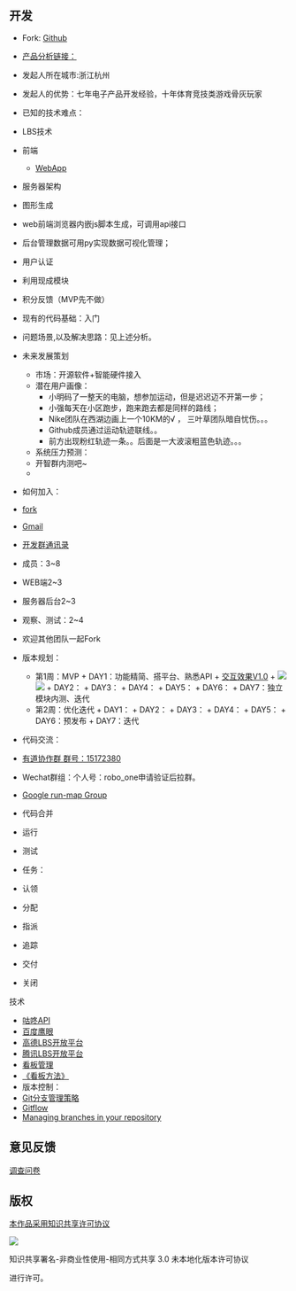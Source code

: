 
## 开发

+ Fork: [Github](https://github.com/shawn0lee0/RUNMAP)
+ [产品分析链接：](https://shawn0lee0.gitbooks.io/python-omooc2py/content/2nDev/index.html)
+ 发起人所在城市:浙江杭州
+ 发起人的优势：七年电子产品开发经验，十年体育竞技类游戏骨灰玩家
+ 已知的技术难点：
 + LBS技术
 + 前端
     + [WebApp](https://developers.google.com/web/updates/2014/11/Support-for-installable-web-apps-with-webapp-manifest-in-chrome-38-for-Android)
 + 服务器架构
 + 图形生成
  + web前端浏览器内嵌js脚本生成，可调用api接口
  + 后台管理数据可用py实现数据可视化管理；
 + 用户认证
  + 利用现成模块
 + 积分反馈（MVP先不做）
+ 现有的代码基础：入门
+ 问题场景,以及解决思路：见上述分析。
+ 未来发展策划
    + 市场：开源软件+智能硬件接入
    + 潜在用户画像：
        + 小明码了一整天的电脑，想参加运动，但是迟迟迈不开第一步；
        + 小强每天在小区跑步，跑来跑去都是同样的路线；
        + Nike团队在西湖边画上一个10KM的√ ， 三叶草团队暗自忧伤。。。
        + Github成员通过运动轨迹联线。。
        + 前方出现粉红轨迹一条。。后面是一大波滚粗蓝色轨迹。。。
    + 系统压力预测：
     + 开智群内测吧~
     + 
+ 如何加入：
 + [fork](https://github.com/shawn0lee0/RUNMAP)
 + [Gmail](mailto:run-map@googlegroups.com?subject=反馈)
 + [开发群通讯录](http://qun.hk/b/6427c35cd44c)

+ 成员：3~8

 + WEB端2~3
 + 服务器后台2~3
 + 观察、测试：2~4
 + 欢迎其他团队一起Fork



+ 版本规划：
  + 第1周：MVP
        + DAY1：功能精简、搭平台、熟悉API
         + [交互效果V1.0](https://modao.cc/app/wZtUeShfg7Q8DGUeembZ)
         + ![](http://i5.tietuku.com/2de2658477fdfc2bs.png)![](http://i5.tietuku.com/cf4ddc327dab57cds.png)
        + DAY2：
        + DAY3：
        + DAY4：
        + DAY5：
        + DAY6：
        + DAY7：独立模块内测、迭代
  + 第2周：优化迭代
        + DAY1：
        + DAY2：
        + DAY3：
        + DAY4：
        + DAY5：
        + DAY6：预发布
        + DAY7：迭代

+ 代码交流：
 + [有道协作群 群号：15172380](http://163.fm/bCEj1yB)
 + Wechat群组：个人号：robo_one申请验证后拉群。
 + [Google run-map Group](mailto:run-map@googlegroups.com?subject=反馈)
+ 代码合并
+ 运行
+ 测试
+ 任务：
 + 认领
 + 分配
 + 指派
 + 追踪
 + 交付
 + 关闭 



技术

+ [咕咚API](http://open.codoon.com/page/index#auth)
+ [百度鹰眼](http://yingyan.baidu.com/)
+ [高德LBS开放平台](http://lbs.amap.com/api/javascript-api/reference/plugin/#m_AMap.Geolocation)
+ [腾讯LBS开放平台](http://lbs.qq.com/)
+ [看板管理](http://www.infoq.com/cn/articles/agile-kanban-boards)
 + [《看板方法》](http://book.douban.com/subject/25788807/) 
+ 版本控制：
 + [Git分支管理策略](http://www.ruanyifeng.com/blog/2012/07/git.html)
 + [Gitflow](https://github.com/nvie/gitflow/)
 + [Managing branches in your repository](https://help.github.com/articles/managing-branches-in-your-repository/)

## 意见反馈

[调查问卷](https://jinshuju.net/f/T85Nps)

## 版权

[本作品采用知识共享许可协议](http://creativecommons.org/licenses/by-nc-sa/3.0)

![](https://i.creativecommons.org/l/by-nc-sa/3.0/88x31.png)

知识共享署名-非商业性使用-相同方式共享 3.0 未本地化版本许可协议


进行许可。